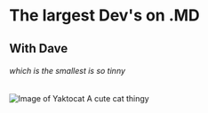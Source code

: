 # The largest Dev's on .MD

## With Dave

###### which is the smallest is so tinny

![Image of Yaktocat](https://octodex.github.com/images/yaktocat.png) A cute cat thingy
